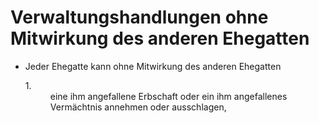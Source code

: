 # Verwaltungshandlungen ohne Mitwirkung des anderen Ehegatten

- Jeder Ehegatte kann ohne Mitwirkung des anderen Ehegatten <dl style="font-weight:normal;font-style:normal;text-decoration:none;"><dt>1.</dt><dd style="font-weight:normal;font-style:normal;text-decoration:none;"><div>eine ihm angefallene Erbschaft oder ein ihm angefallenes Vermächtnis annehmen oder ausschlagen,

